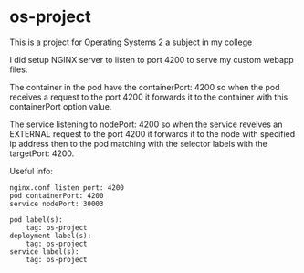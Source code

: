 # os-project

This is a project for Operating Systems 2 a subject in my college

I did setup NGINX server to listen to port 4200 to serve my custom webapp files.

The container in the pod have the containerPort: 4200 so when the pod receives a request to the port 4200 it forwards it to the container with this containerPort option value.

The service listening to nodePort: 4200 so when the service reveives an EXTERNAL request to the port 4200 it forwards it to the node with specified ip address then to the pod matching with the selector labels with the targetPort: 4200.


Useful info:
    
    nginx.conf listen port: 4200    
    pod containerPort: 4200
    service nodePort: 30003
    
    pod label(s):
        tag: os-project
    deployment label(s):
        tag: os-project    
    service label(s):
        tag: os-project
